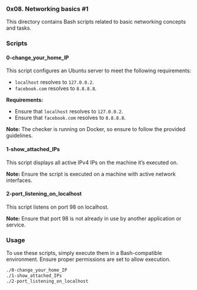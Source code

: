### 0x08. Networking basics #1

This directory contains Bash scripts related to basic networking concepts and tasks.

### Scripts

#### 0-change_your_home_IP

This script configures an Ubuntu server to meet the following requirements:

- `localhost` resolves to `127.0.0.2`.
- `facebook.com` resolves to `8.8.8.8`.

**Requirements:**
- Ensure that `localhost` resolves to `127.0.0.2`.
- Ensure that `facebook.com` resolves to `8.8.8.8`.

**Note:** 
The checker is running on Docker, so ensure to follow the provided guidelines.

#### 1-show_attached_IPs

This script displays all active IPv4 IPs on the machine it’s executed on.

**Note:** 
Ensure the script is executed on a machine with active network interfaces.

#### 2-port_listening_on_localhost

This script listens on port 98 on localhost.

**Note:** 
Ensure that port 98 is not already in use by another application or service.

### Usage

To use these scripts, simply execute them in a Bash-compatible environment. Ensure proper permissions are set to allow execution.

```bash
./0-change_your_home_IP
./1-show_attached_IPs
./2-port_listening_on_localhost
```
